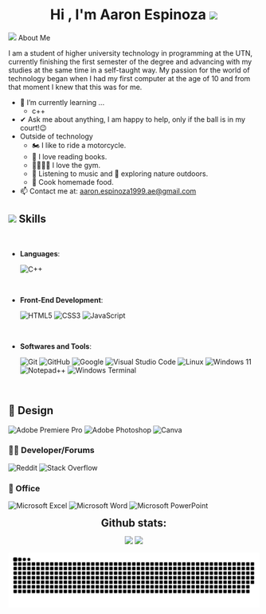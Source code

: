 <h1 align="center">Hi , I'm Aaron Espinoza <img src="https://media.giphy.com/media/hvRJCLFzcasrR4ia7z/giphy.gif" width="35"></h1>

 <picture><img src = "https://github.com/7oSkaaa/7oSkaaa/blob/main/Images/about_me.gif?raw=true" width = 50px></picture> About Me
  
   I am a student of higher university technology in programming at the UTN, currently finishing the first semester of the degree and advancing with my 
   studies at the same time in a self-taught way.
   My passion for the world of technology began when I had my first computer at the age of 10 and from that moment I knew that this was for me.

- 🌱 I’m currently learning ...
   - c++
 - ✔ Ask me about anything, I am happy to help, only if the ball is in my court!😉<br>
 - Outside of technology
    - 🏍️ I like to ride a motorcycle.
    - 📖 I love reading books.
    - 🏋🏽💪🏼 I love the gym.
    - 🎵 Listening to music and 🌴 exploring nature outdoors.
    - 🍝 Cook homemade food. <br>
- 📫 Contact me at: aaron.espinoza1999.ae@gmail.com
 ## <img src="https://media2.giphy.com/media/QssGEmpkyEOhBCb7e1/giphy.gif?cid=ecf05e47a0n3gi1bfqntqmob8g9aid1oyj2wr3ds3mg700bl&rid=giphy.gif" width ="25"><b> Skills</b>

<br>

<p align="center">

- **Languages**:

   ![C++](https://img.shields.io/badge/C++%20-%2300599C.svg?style=for-the-badge&logo=c%2B%2B&logoColor=white)

<br>   
    
- **Front-End Development**:

   ![HTML5](https://img.shields.io/badge/HTML5%20-%23E34F26.svg?style=for-the-badge&logo=html5&logoColor=white)
   ![CSS3](https://img.shields.io/badge/CSS%20-%231572B6.svg?style=for-the-badge&logo=css3&logoColor=white)
   ![JavaScript](https://img.shields.io/badge/JavaScript%20-%23F7DF1E.svg?style=for-the-badge&logo=javascript&logoColor=black)

<br>

- **Softwares and Tools**:

    ![Git](https://img.shields.io/badge/git-%23F05033.svg?style=for-the-badge&logo=git&logoColor=white)
    ![GitHub](https://img.shields.io/badge/github-%23121011.svg?style=for-the-badge&logo=github&logoColor=white)
    ![Google](https://img.shields.io/badge/google-%234285F4.svg?style=for-the-badge&logo=google&logoColor=white)
    ![Visual Studio Code](https://img.shields.io/badge/Visual%20Studio%20Code-0078d7.svg?style=for-the-badge&logo=visual-studio-code&logoColor=white)
    ![Linux](https://img.shields.io/badge/Linux-FCC624?style=for-the-badge&logo=linux&logoColor=black)
    ![Windows 11](https://img.shields.io/badge/Windows%2011-%230079d5.svg?style=for-the-badge&logo=Windows%2011&logoColor=white)
    ![Notepad++](https://img.shields.io/badge/Notepad++-90E59A.svg?style=for-the-badge&logo=notepad%2b%2b&logoColor=black)
    ![Windows Terminal](https://img.shields.io/badge/Windows%20Terminal-%234D4D4D.svg?style=for-the-badge&logo=windows-terminal&logoColor=white)

<br>

## 🎨 Design

   ![Adobe Premiere Pro](https://img.shields.io/badge/Adobe%20Premiere%20Pro-9999FF.svg?style=for-the-badge&logo=Adobe%20Premiere%20Pro&logoColor=white)
   ![Adobe Photoshop](https://img.shields.io/badge/adobe%20photoshop-%2331A8FF.svg?style=for-the-badge&logo=adobe%20photoshop&logoColor=white)
   ![Canva](https://img.shields.io/badge/Canva-%2300C4CC.svg?style=for-the-badge&logo=Canva&logoColor=white)

### 🧑‍💻 Developer/Forums

   ![Reddit](https://img.shields.io/badge/Reddit-%23FF4500.svg?style=for-the-badge&logo=Reddit&logoColor=white)
   ![Stack Overflow](https://img.shields.io/badge/-Stackoverflow-FE7A16?style=for-the-badge&logo=stack-overflow&logoColor=white)

### 🏢 Office

   ![Microsoft Excel](https://img.shields.io/badge/Microsoft_Excel-217346?style=for-the-badge&logo=microsoft-excel&logoColor=white)
   ![Microsoft Word](https://img.shields.io/badge/Microsoft_Word-2B579A?style=for-the-badge&logo=microsoft-word&logoColor=white)
   ![Microsoft PowerPoint](https://img.shields.io/badge/Microsoft_PowerPoint-B7472A?style=for-the-badge&logo=microsoft-powerpoint&logoColor=white)

<div align="center">
<h2 align="center" style="margin: 5px 10px;">Github stats:</h2> 

[![](https://github-readme-stats.vercel.app/api?username=AaronEspinoza99&show_icons=true&theme=tokyonight&hide_border=true&locale=en)](https://github.com/AaronEspinoza99)
[![](https://github-readme-streak-stats.herokuapp.com/?user=AaronEspinoza99&theme=material-palenight)](https://github.com/AaronEspinoza99)
</div>

<p align="center">
  <img  src="https://raw.githubusercontent.com/Elanza-48/Elanza-48/main/resources/img/github-contribution-grid-snake.svg"
    alt="example" />
</p>
